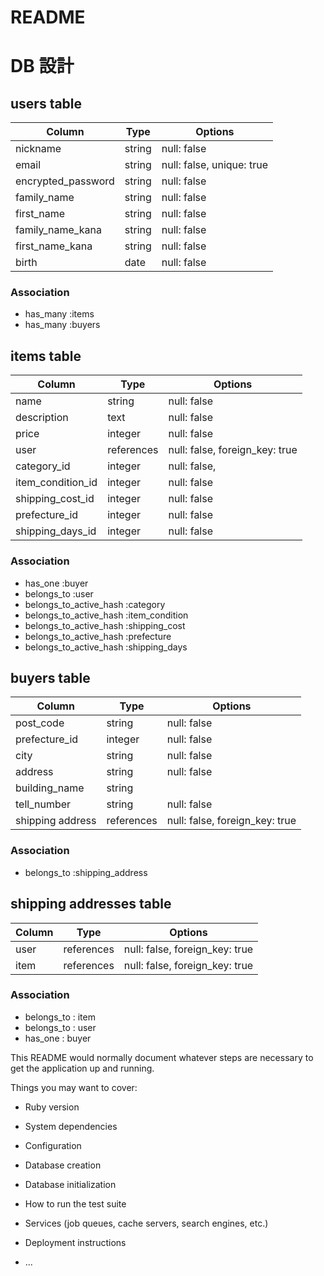 
# README

# DB 設計

## users table
| Column                | Type                | Options                        |
|-----------------------|---------------------|--------------------------------|
| nickname              | string              | null: false                    |
| email                 | string              | null: false, unique: true      |
| encrypted_password    | string              | null: false                    |
| family_name           | string              | null: false                    |
| first_name            | string              | null: false                    |
| family_name_kana      | string              | null: false                    |
| first_name_kana       | string              | null: false                    |
| birth                 | date                | null: false                    |

### Association
* has_many :items
* has_many :buyers

## items table
| Column             | Type                | Options                        |
|-----------------------|------------------|--------------------------------|
| name                  | string           | null: false                    |
| description           | text             | null: false                    |
| price                 | integer          | null: false                    |
| user                  | references       | null: false, foreign_key: true |
| category_id           | integer          | null: false,                   |
| item_condition_id     | integer          | null: false                    |
| shipping_cost_id      | integer          | null: false                    |
| prefecture_id         | integer          | null: false                    |
| shipping_days_id      | integer          | null: false                    |

### Association
* has_one    :buyer
* belongs_to :user
* belongs_to_active_hash :category
* belongs_to_active_hash :item_condition
* belongs_to_active_hash :shipping_cost
* belongs_to_active_hash :prefecture
* belongs_to_active_hash :shipping_days


## buyers table
| Column             | Type              | Options                          |
|--------------------|-------------------|----------------------------------|
| post_code          | string            | null: false                      |
| prefecture_id      | integer           | null: false                      |
| city               | string            | null: false                      |
| address            | string            | null: false                      |
| building_name      | string            |                                  |
| tell_number        | string            | null: false                      |
| shipping address   | references        | null: false, foreign_key: true   |

### Association
* belongs_to :shipping_address


## shipping addresses table
| Column             | Type              | Options                        |
|--------------------|-------------------|--------------------------------|
| user               | references        | null: false, foreign_key: true |
| item               | references        | null: false, foreign_key: true |

### Association
* belongs_to : item
* belongs_to : user
* has_one    : buyer

This README would normally document whatever steps are necessary to get the
application up and running.

Things you may want to cover:

* Ruby version

* System dependencies

* Configuration

* Database creation

* Database initialization

* How to run the test suite

* Services (job queues, cache servers, search engines, etc.)

* Deployment instructions

* ...